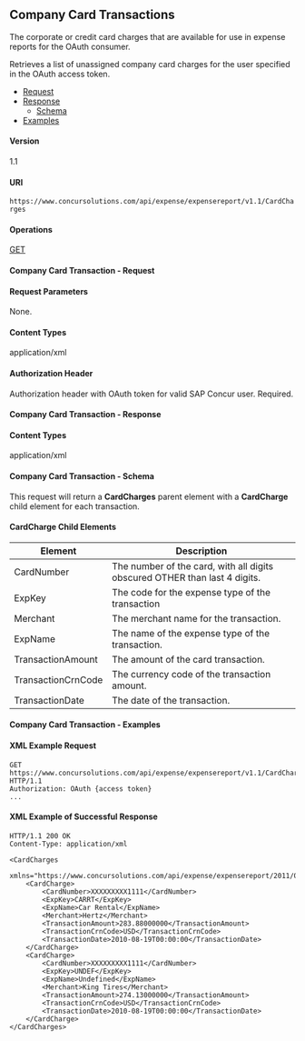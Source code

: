 
## Company Card Transactions


The corporate or credit card charges that are available for use in expense reports for the OAuth consumer.

Retrieves a list of unassigned company card charges for the user specified in the OAuth access token.

* [Request](#company-card-transaction-request)
* [Response](#company-card-transaction-response)
  * [Schema](#company-card-transaction-schema)
* [Examples](#company-card-transaction-examples)

#### Version
1.1

#### URI
`https://www.concursolutions.com/api/expense/expensereport/v1.1/CardCharges`

#### Operations
[GET](#get)

#### <a name="request"></a>Company Card Transaction - Request

#### Request Parameters
None.

#### Content Types
application/xml

#### Authorization Header
Authorization header with OAuth token for valid SAP Concur user. Required.

#### <a name="response"></a>Company Card Transaction - Response

#### Content Types
application/xml

#### <a name="schema"></a>Company Card Transaction - Schema

This request will return a **CardCharges** parent element with a **CardCharge** child element for each transaction.

#### CardCharge Child Elements

|  Element |  Description |
| -------- | ------------ |
|  CardNumber |  The number of the card, with all digits obscured OTHER than last 4 digits.  |
|  ExpKey |  The code for the expense type of the transaction |
|  Merchant |  The merchant name for the transaction. |
|  ExpName |  The name of the expense type of the transaction. |
|  TransactionAmount |  The amount of the card transaction. |
|  TransactionCrnCode |  The currency code of the transaction amount. |
|  TransactionDate |  The date of the transaction. |

#### <a name="examples"></a>Company Card Transaction - Examples

#### XML Example Request

```http
GET https://www.concursolutions.com/api/expense/expensereport/v1.1/CardCharges/ HTTP/1.1
Authorization: OAuth {access token}
...
```

####  XML Example of Successful Response

```http
HTTP/1.1 200 OK
Content-Type: application/xml

<CardCharges
    xmlns="https://www.concursolutions.com/api/expense/expensereport/2011/03">
    <CardCharge>
        <CardNumber>XXXXXXXXX1111</CardNumber>
        <ExpKey>CARRT</ExpKey>
        <ExpName>Car Rental</ExpName>
        <Merchant>Hertz</Merchant>
        <TransactionAmount>283.88000000</TransactionAmount>
        <TransactionCrnCode>USD</TransactionCrnCode>
        <TransactionDate>2010-08-19T00:00:00</TransactionDate>
    </CardCharge>
    <CardCharge>
        <CardNumber>XXXXXXXXX1111</CardNumber>
        <ExpKey>UNDEF</ExpKey>
        <ExpName>Undefined</ExpName>
        <Merchant>King Tires</Merchant>
        <TransactionAmount>274.13000000</TransactionAmount>
        <TransactionCrnCode>USD</TransactionCrnCode>
        <TransactionDate>2010-08-19T00:00:00</TransactionDate>
    </CardCharge>
</CardCharges>
```
